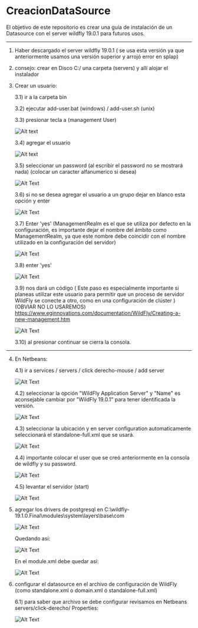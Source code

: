 # CreacionDataSource
El objetivo de este repositorio es crear una guía de instalación de un Datasource con el server wildfly 19.0.1 para futuros usos.

------------------------------------------------------------------------------------------------------------------------------------------


1) Haber descargado el server wildfly 19.0.1 ( se usa esta versión ya que anteriormente usamos una versión superior y arrojó error en splap)
   
2) consejo: crear en Disco C:/ una carpeta (servers) y allí alojar el instalador

3) Crear un usuario:
   
   3.1) ir a la carpeta bin
   
   3.2) ejecutar add-user.bat  (windows)  /  add-user.sh (unix)
   
   3.3) presionar tecla a (management User)
   
   ![Alt text](https://github.com/NoelTejeda/CreacionDataSource/blob/main/datasource/paso1.png)
 
   

   3.4) agregar el usuario

   ![Alt text](https://github.com/NoelTejeda/CreacionDataSource/blob/main/datasource/paso2.png)
   

   3.5) seleccionar un password (al escribir el password no se mostrará nada) (colocar un caracter alfanumerico si desea)
   
   ![Alt Text](https://github.com/NoelTejeda/CreacionDataSource/blob/main/datasource/paso3.png)

   3.6) si no se desea agregar el usuario a un grupo dejar en blanco esta opción y enter

   ![Alt Text](https://github.com/NoelTejeda/CreacionDataSource/blob/main/datasource/paso4.png)
   
   3.7) Enter 'yes' (ManagementRealm es el que se utiliza por defecto en la configuración, es importante dejar el nombre del ámbito como ManagementRealm, ya que este nombre debe coincidir con el nombre 
        utilizado en la configuración del servidor)

   ![Alt Text](https://github.com/NoelTejeda/CreacionDataSource/blob/main/datasource/paso5.png)

   3.8) enter 'yes'

   ![Alt Text](https://github.com/NoelTejeda/CreacionDataSource/blob/main/datasource/paso6.png)

   3.9) nos dará un código ( Este paso es especialmente importante si planeas utilizar este usuario para permitir que un proceso de servidor WildFly se conecte a otro, como en una configuración de clúster ) 
        (OBVIAR NO LO USAREMOS)
         https://www.eginnovations.com/documentation/WildFly/Creating-a-new-management.htm

   ![Alt Text](https://github.com/NoelTejeda/CreacionDataSource/blob/main/datasource/paso7.png)

   3.10) al presionar continuar se cierra la consola.


  -----------------------------------------------------------------------------


   
   4) En Netbeans:
  
      
      4.1) ir a services / servers / click derecho-mouse / add server

      ![Alt Text](https://github.com/NoelTejeda/CreacionDataSource/blob/main/datasource/paso%204.1.png)   


      4.2) seleccionar la opción "WildFly Application Server" y "Name" es aconsejable cambiar por "WildFly 19.0.1" para tener
           identificada la versión.

      ![Alt Text](https://github.com/NoelTejeda/CreacionDataSource/blob/main/datasource/paso4.2.png)


      4.3) seleccionar la ubicación y en server configuration automaticamente seleccionará el standalone-full.xml que se usará.

      ![Alt Text](https://github.com/NoelTejeda/CreacionDataSource/blob/main/datasource/paso4.3.png)
      

      4.4) importante colocar el user que se creó anteriormente en la consola de wildfly y su password.

      ![Alt Text](https://github.com/NoelTejeda/CreacionDataSource/blob/main/datasource/paso4.4.png)


      4.5) levantar el servidor (start)

      ![Alt Text](https://github.com/NoelTejeda/CreacionDataSource/blob/main/datasource/paso4.5.png)



   5) agregar los drivers de postgresql en C:\wildfly-19.1.0.Final\modules\system\layers\base\com

      ![Alt Text](https://github.com/NoelTejeda/CreacionDataSource/blob/main/datasource/GuardarDriversPostgres.png)

      Quedando así:

      ![Alt Text](https://github.com/NoelTejeda/CreacionDataSource/blob/main/datasource/QuedandoAs%C3%AD.png)
       
            

      En el module.xml debe quedar así:

      ![Alt Text](https://github.com/NoelTejeda/CreacionDataSource/blob/main/datasource/module.xml.png)



  6)  configurar el datasource en el archivo de configuración de WildFly (como standalone.xml o 
       domain.xml ó standalone-full.xml)


      6.1) para saber que archivo se debe configurar revisamos en Netbeans servers/click-derecho/ Properties:

      ![Alt Text](https://github.com/NoelTejeda/CreacionDataSource/blob/main/datasource/Standalone-full.png)


      
      

      
